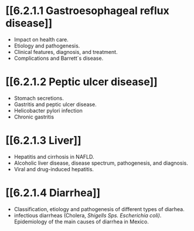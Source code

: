 # [[6.2.1.1 Gastroesophageal reflux disease]]
- Impact on health care.
- Etiology and pathogenesis.
- Clinical features, diagnosis, and treatment.
- Complications and Barrett´s disease.
# [[6.2.1.2 Peptic ulcer disease]]
- Stomach secretions.
- Gastritis and peptic ulcer disease.
- Helicobacter pylori infection
- Chronic gastritis

# [[6.2.1.3 Liver]]
- Hepatitis and cirrhosis in NAFLD.
- Alcoholic liver disease, disease spectrum, pathogenesis, and diagnosis.
- Viral and drug-induced hepatitis.
# [[6.2.1.4 Diarrhea]]
- Classification, etiology and pathogenesis of different types of diarhea.
- infectious diarrheas (Cholera, _Shigells Sps. Escherichia coli)_. Epidemiology of the main causes of diarrhea in Mexico.